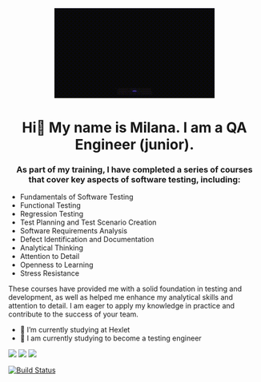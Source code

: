 <div id="header" align="middle">
  <img src="https://github.com/mil-stack/mil-stack/blob/main/giphy.gif-_8_.gif?raw=true width="500"/>
</div>


<div id="header" align="center">
<h1>Hi👋 My name is Milana. I am a QA Engineer (junior).</h1>
<h3>As part of my training, I have completed a series of courses that cover key aspects of software testing, including:</h3>
</div>


- Fundamentals of Software Testing
- Functional Testing
- Regression Testing
- Test Planning and Test Scenario Creation
- Software Requirements Analysis
- Defect Identification and Documentation
- Analytical Thinking
- Attention to Detail
- Openness to Learning
- Stress Resistance

These courses have provided me with a solid foundation in testing and development, as well as helped me enhance my analytical skills and attention to detail. 
I am eager to apply my knowledge in practice and contribute to the success of your team.

- 🔭 I’m currently studying at Hexlet
- 🌱 I am currently studying to become a testing engineer

<img src="https://cdn.jsdelivr.net/gh/devicons/devicon@latest/icons/canva/canva-original.svg" width="30" />  <img src="https://cdn.jsdelivr.net/gh/devicons/devicon@latest/icons/threedsmax/threedsmax-original.svg" width="30" /> <img src="https://cdn.jsdelivr.net/gh/devicons/devicon@latest/icons/android/android-plain-wordmark.svg" width="30" /> 

[![Build Status](https://travis-ci.org/USERNAME/REPOSITORY.svg?branch=main)](https://travis-ci.org/USERNAME/REPOSITORY)
          
          
          
          
          



          

